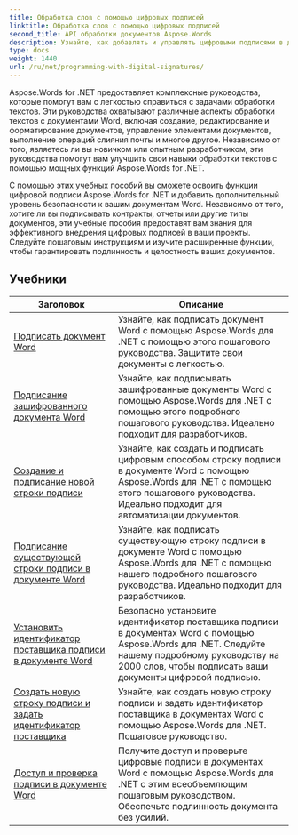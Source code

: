 ```yaml
---
title: Обработка слов с помощью цифровых подписей
linktitle: Обработка слов с помощью цифровых подписей
second_title: API обработки документов Aspose.Words
description: Узнайте, как добавлять и управлять цифровыми подписями в документах Word с помощью Aspose.Words для .NET. Учебники проведут вас через шаги по созданию цифровых подписей, добавлению их в ваши документы.
type: docs
weight: 1440
url: /ru/net/programming-with-digital-signatures/
---
```

Aspose.Words for .NET предоставляет комплексные руководства, которые помогут вам с легкостью справиться с задачами обработки текстов. Эти руководства охватывают различные аспекты обработки текстов с документами Word, включая создание, редактирование и форматирование документов, управление элементами документов, выполнение операций слияния почты и многое другое. Независимо от того, являетесь ли вы новичком или опытным разработчиком, эти руководства помогут вам улучшить свои навыки обработки текстов с помощью мощных функций Aspose.Words for .NET.

С помощью этих учебных пособий вы сможете освоить функции цифровой подписи Aspose.Words for .NET и добавить дополнительный уровень безопасности к вашим документам Word. Независимо от того, хотите ли вы подписывать контракты, отчеты или другие типы документов, эти учебные пособия предоставят вам знания для эффективного внедрения цифровых подписей в ваши проекты. Следуйте пошаговым инструкциям и изучите расширенные функции, чтобы гарантировать подлинность и целостность ваших документов.

 ## Учебники
| Заголовок | Описание |
| --- | --- |
| [Подписать документ Word](./sign-document/) | Узнайте, как подписать документ Word с помощью Aspose.Words для .NET с помощью этого пошагового руководства. Защитите свои документы с легкостью. |
| [Подписание зашифрованного документа Word](./signing-encrypted-document/) | Узнайте, как подписывать зашифрованные документы Word с помощью Aspose.Words для .NET с помощью этого подробного пошагового руководства. Идеально подходит для разработчиков. |
| [Создание и подписание новой строки подписи](./creating-and-signing-new-signature-line/) | Узнайте, как создать и подписать цифровым способом строку подписи в документе Word с помощью Aspose.Words для .NET с помощью этого пошагового руководства. Идеально подходит для автоматизации документов. |
| [Подписание существующей строки подписи в документе Word](./signing-existing-signature-line/) | Узнайте, как подписать существующую строку подписи в документе Word с помощью Aspose.Words для .NET с помощью нашего подробного пошагового руководства. Идеально подходит для разработчиков. |
| [Установить идентификатор поставщика подписи в документе Word](./set-signature-provider-id/) | Безопасно установите идентификатор поставщика подписи в документах Word с помощью Aspose.Words для .NET. Следуйте нашему подробному руководству на 2000 слов, чтобы подписать ваши документы цифровой подписью. |
| [Создать новую строку подписи и задать идентификатор поставщика](./create-new-signature-line-and-set-provider-id/) | Узнайте, как создать новую строку подписи и задать идентификатор поставщика в документах Word с помощью Aspose.Words для .NET. Пошаговое руководство. |
| [Доступ и проверка подписи в документе Word](./access-and-verify-signature/) | Получите доступ и проверьте цифровые подписи в документах Word с помощью Aspose.Words для .NET с этим всеобъемлющим пошаговым руководством. Обеспечьте подлинность документа без усилий. |